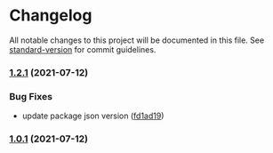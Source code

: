 # Changelog

All notable changes to this project will be documented in this file. See [standard-version](https://github.com/conventional-changelog/standard-version) for commit guidelines.

### [1.2.1](https://github.com/ionbot/ion-app/compare/v1.2.0...v1.2.1) (2021-07-12)


### Bug Fixes

* update package json version ([fd1ad19](https://github.com/ionbot/ion-app/commit/fd1ad194fe8cdf766f4ff913dd2e1889972dc72c))

### [1.0.1](https://github.com/ionbot/ion-app/compare/v1.2.0...v1.0.1) (2021-07-12)
